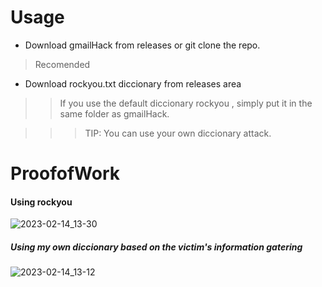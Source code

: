 # Usage

* Download gmailHack from releases or git clone the repo.

> Recomended 

* Download rockyou.txt diccionary from releases area

>> If you use the default diccionary rockyou , simply put it in the same folder as gmailHack.

>>> TIP: You can use your own diccionary attack.

# ProofofWork

#### Using rockyou

![2023-02-14_13-30](https://user-images.githubusercontent.com/97669969/218752197-1b988710-e69b-4bfb-bcd6-37df8f26aa91.png)


##### Using my own diccionary based on the victim's information gatering



![2023-02-14_13-12](https://user-images.githubusercontent.com/97669969/218752634-42fa62b0-2a00-41e8-8801-62c405c90e2e.png)










